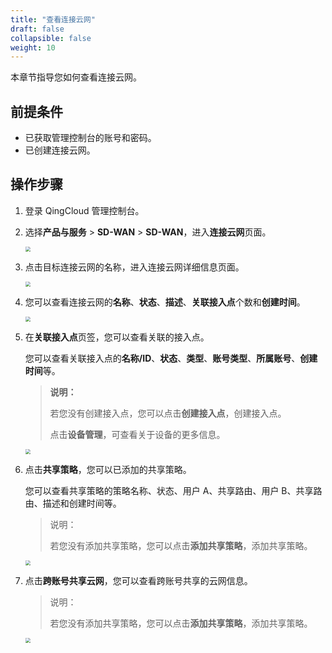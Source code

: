 ```yaml
---
title: "查看连接云网"
draft: false
collapsible: false
weight: 10
---
```


本章节指导您如何查看连接云网。

## 前提条件

- 已获取管理控制台的账号和密码。
- 已创建连接云网。

## 操作步骤

1. 登录 QingCloud 管理控制台。

2. 选择**产品与服务** > **SD-WAN** > **SD-WAN**，进入**连接云网**页面。

   <img src="../../../_images/qs_cloud_network.png" style="zoom:50%;" />

3. 点击目标连接云网的名称，进入连接云网详细信息页面。

   <img src="../../../_images/um_cloud_details.png" style="zoom:50%;" />

4. 您可以查看连接云网的**名称**、**状态**、**描述**、**关联接入点**个数和**创建时间**。

   <img src="../../../_images/um_cloud_view.png" style="zoom:50%;" />

5. 在**关联接入点**页签，您可以查看关联的接入点。

   您可以查看关联接入点的**名称/ID**、**状态**、**类型**、**账号类型**、**所属账号**、**创建时间**等。

   > **说明：**
   >
   > 若您没有创建接入点，您可以点击**创建接入点**，创建接入点。
   >
   > 点击**设备管理**，可查看关于设备的更多信息。

   <img src="../../../_images/um_cloud_access_point.png" style="zoom:50%;" />

6. 点击**共享策略**，您可以已添加的共享策略。

   您可以查看共享策略的策略名称、状态、用户 A、共享路由、用户 B、共享路由、描述和创建时间等。

   > 说明：
   >
   > 若您没有添加共享策略，您可以点击**添加共享策略**，添加共享策略。

   <img src="../../../_images/um_cloud_share_route.png" style="zoom:50%;" />

7. 点击**跨账号共享云网**，您可以查看跨账号共享的云网信息。

   > 说明：
   >
   > 若您没有添加共享策略，您可以点击**添加共享策略**，添加共享策略。

   <img src="../../../_images/um_cloud_share_wan.png" style="zoom:50%;" />
